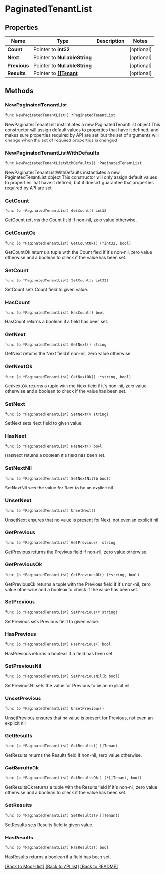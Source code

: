 # PaginatedTenantList

## Properties

Name | Type | Description | Notes
------------ | ------------- | ------------- | -------------
**Count** | Pointer to **int32** |  | [optional] 
**Next** | Pointer to **NullableString** |  | [optional] 
**Previous** | Pointer to **NullableString** |  | [optional] 
**Results** | Pointer to [**[]Tenant**](Tenant.md) |  | [optional] 

## Methods

### NewPaginatedTenantList

`func NewPaginatedTenantList() *PaginatedTenantList`

NewPaginatedTenantList instantiates a new PaginatedTenantList object
This constructor will assign default values to properties that have it defined,
and makes sure properties required by API are set, but the set of arguments
will change when the set of required properties is changed

### NewPaginatedTenantListWithDefaults

`func NewPaginatedTenantListWithDefaults() *PaginatedTenantList`

NewPaginatedTenantListWithDefaults instantiates a new PaginatedTenantList object
This constructor will only assign default values to properties that have it defined,
but it doesn't guarantee that properties required by API are set

### GetCount

`func (o *PaginatedTenantList) GetCount() int32`

GetCount returns the Count field if non-nil, zero value otherwise.

### GetCountOk

`func (o *PaginatedTenantList) GetCountOk() (*int32, bool)`

GetCountOk returns a tuple with the Count field if it's non-nil, zero value otherwise
and a boolean to check if the value has been set.

### SetCount

`func (o *PaginatedTenantList) SetCount(v int32)`

SetCount sets Count field to given value.

### HasCount

`func (o *PaginatedTenantList) HasCount() bool`

HasCount returns a boolean if a field has been set.

### GetNext

`func (o *PaginatedTenantList) GetNext() string`

GetNext returns the Next field if non-nil, zero value otherwise.

### GetNextOk

`func (o *PaginatedTenantList) GetNextOk() (*string, bool)`

GetNextOk returns a tuple with the Next field if it's non-nil, zero value otherwise
and a boolean to check if the value has been set.

### SetNext

`func (o *PaginatedTenantList) SetNext(v string)`

SetNext sets Next field to given value.

### HasNext

`func (o *PaginatedTenantList) HasNext() bool`

HasNext returns a boolean if a field has been set.

### SetNextNil

`func (o *PaginatedTenantList) SetNextNil(b bool)`

 SetNextNil sets the value for Next to be an explicit nil

### UnsetNext
`func (o *PaginatedTenantList) UnsetNext()`

UnsetNext ensures that no value is present for Next, not even an explicit nil
### GetPrevious

`func (o *PaginatedTenantList) GetPrevious() string`

GetPrevious returns the Previous field if non-nil, zero value otherwise.

### GetPreviousOk

`func (o *PaginatedTenantList) GetPreviousOk() (*string, bool)`

GetPreviousOk returns a tuple with the Previous field if it's non-nil, zero value otherwise
and a boolean to check if the value has been set.

### SetPrevious

`func (o *PaginatedTenantList) SetPrevious(v string)`

SetPrevious sets Previous field to given value.

### HasPrevious

`func (o *PaginatedTenantList) HasPrevious() bool`

HasPrevious returns a boolean if a field has been set.

### SetPreviousNil

`func (o *PaginatedTenantList) SetPreviousNil(b bool)`

 SetPreviousNil sets the value for Previous to be an explicit nil

### UnsetPrevious
`func (o *PaginatedTenantList) UnsetPrevious()`

UnsetPrevious ensures that no value is present for Previous, not even an explicit nil
### GetResults

`func (o *PaginatedTenantList) GetResults() []Tenant`

GetResults returns the Results field if non-nil, zero value otherwise.

### GetResultsOk

`func (o *PaginatedTenantList) GetResultsOk() (*[]Tenant, bool)`

GetResultsOk returns a tuple with the Results field if it's non-nil, zero value otherwise
and a boolean to check if the value has been set.

### SetResults

`func (o *PaginatedTenantList) SetResults(v []Tenant)`

SetResults sets Results field to given value.

### HasResults

`func (o *PaginatedTenantList) HasResults() bool`

HasResults returns a boolean if a field has been set.


[[Back to Model list]](../README.md#documentation-for-models) [[Back to API list]](../README.md#documentation-for-api-endpoints) [[Back to README]](../README.md)



